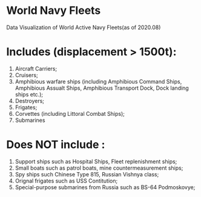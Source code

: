 # World Navy Fleets
Data Visualization of World Active Navy Fleets(as of 2020.08)

# Includes (displacement > 1500t):
1. Aircraft Carriers; 
2. Cruisers;
3. Amphibious warfare ships (including Amphibious Command Ships, Amphibious Assualt Ships, Amphibious Transport Dock, Dock landing ships etc.);
4. Destroyers;
5. Frigates;
6. Corvettes (including Littoral Combat Ships); 
7. Submarines 


# Does NOT include :
1. Support ships such as Hospital Ships, Fleet replenishment ships;
2. Small boats such as patrol boats, mine countermeasurement ships;
3. Spy ships such Chinese Type 815, Russian Vishnya class;
4. Orignal frigates such as USS Contitution;
5. Special-purpose submarines from Russia such as BS-64 Podmoskovye;
